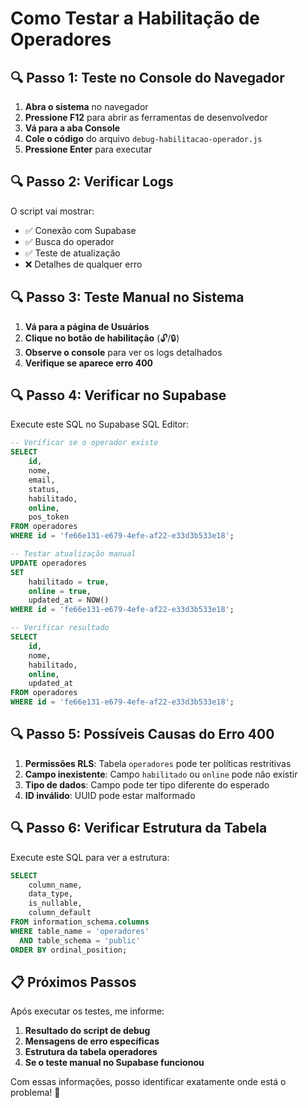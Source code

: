 # Como Testar a Habilitação de Operadores

## 🔍 **Passo 1: Teste no Console do Navegador**

1. **Abra o sistema** no navegador
2. **Pressione F12** para abrir as ferramentas de desenvolvedor
3. **Vá para a aba Console**
4. **Cole o código** do arquivo `debug-habilitacao-operador.js`
5. **Pressione Enter** para executar

## 🔍 **Passo 2: Verificar Logs**

O script vai mostrar:
- ✅ Conexão com Supabase
- ✅ Busca do operador
- ✅ Teste de atualização
- ❌ Detalhes de qualquer erro

## 🔍 **Passo 3: Teste Manual no Sistema**

1. **Vá para a página de Usuários**
2. **Clique no botão de habilitação** (🔓/🔒)
3. **Observe o console** para ver os logs detalhados
4. **Verifique se aparece erro 400**

## 🔍 **Passo 4: Verificar no Supabase**

Execute este SQL no Supabase SQL Editor:

```sql
-- Verificar se o operador existe
SELECT 
    id,
    nome,
    email,
    status,
    habilitado,
    online,
    pos_token
FROM operadores 
WHERE id = 'fe66e131-e679-4efe-af22-e33d3b533e18';

-- Testar atualização manual
UPDATE operadores
SET 
    habilitado = true,
    online = true,
    updated_at = NOW()
WHERE id = 'fe66e131-e679-4efe-af22-e33d3b533e18';

-- Verificar resultado
SELECT 
    id,
    nome,
    habilitado,
    online,
    updated_at
FROM operadores 
WHERE id = 'fe66e131-e679-4efe-af22-e33d3b533e18';
```

## 🔍 **Passo 5: Possíveis Causas do Erro 400**

1. **Permissões RLS**: Tabela `operadores` pode ter políticas restritivas
2. **Campo inexistente**: Campo `habilitado` ou `online` pode não existir
3. **Tipo de dados**: Campo pode ter tipo diferente do esperado
4. **ID inválido**: UUID pode estar malformado

## 🔍 **Passo 6: Verificar Estrutura da Tabela**

Execute este SQL para ver a estrutura:

```sql
SELECT 
    column_name,
    data_type,
    is_nullable,
    column_default
FROM information_schema.columns 
WHERE table_name = 'operadores' 
  AND table_schema = 'public'
ORDER BY ordinal_position;
```

## 📋 **Próximos Passos**

Após executar os testes, me informe:
1. **Resultado do script de debug**
2. **Mensagens de erro específicas**
3. **Estrutura da tabela operadores**
4. **Se o teste manual no Supabase funcionou**

Com essas informações, posso identificar exatamente onde está o problema! 🎯
